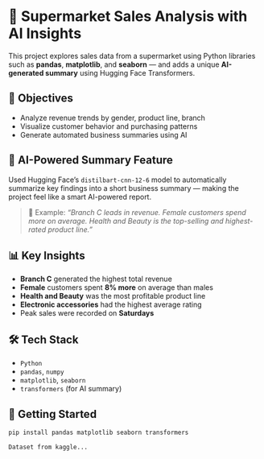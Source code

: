 # 🛒 Supermarket Sales Analysis with AI Insights

This project explores sales data from a supermarket using Python libraries such as **pandas**, **matplotlib**, and **seaborn** — and adds a unique **AI-generated summary** using Hugging Face Transformers.

## 📌 Objectives
- Analyze revenue trends by gender, product line, branch
- Visualize customer behavior and purchasing patterns
- Generate automated business summaries using AI

## 🧠 AI-Powered Summary Feature
Used Hugging Face’s `distilbart-cnn-12-6` model to automatically summarize key findings into a short business summary — making the project feel like a smart AI-powered report.

> 💬 Example:
> *“Branch C leads in revenue. Female customers spend more on average. Health and Beauty is the top-selling and highest-rated product line.”*

## 📊 Key Insights
- **Branch C** generated the highest total revenue
- **Female** customers spent **8% more** on average than males
- **Health and Beauty** was the most profitable product line
- **Electronic accessories** had the highest average rating
- Peak sales were recorded on **Saturdays**

## 🛠️ Tech Stack
- `Python`
- `pandas`, `numpy`
- `matplotlib`, `seaborn`
- `transformers` (for AI summary)

## 🧪 Getting Started
```bash
pip install pandas matplotlib seaborn transformers

Dataset from kaggle...

